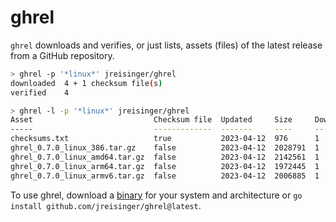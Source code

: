 # ghrel

`ghrel` downloads and verifies, or just lists, assets (files) of the latest release from a GitHub repository.

```sh
> ghrel -p '*linux*' jreisinger/ghrel
downloaded	4 + 1 checksum file(s)
verified	4

> ghrel -l -p '*linux*' jreisinger/ghrel
Asset                           Checksum file  Updated     Size     Download count
-----                           -------------  -------     ----     --------------
checksums.txt                   true           2023-04-12  976      1
ghrel_0.7.0_linux_386.tar.gz    false          2023-04-12  2028791  1
ghrel_0.7.0_linux_amd64.tar.gz  false          2023-04-12  2142561  1
ghrel_0.7.0_linux_arm64.tar.gz  false          2023-04-12  1972445  1
ghrel_0.7.0_linux_armv6.tar.gz  false          2023-04-12  2006885  1
```

To use ghrel, download a [binary](https://github.com/jreisinger/ghrel/releases) for your system and architecture or `go install github.com/jreisinger/ghrel@latest`.

